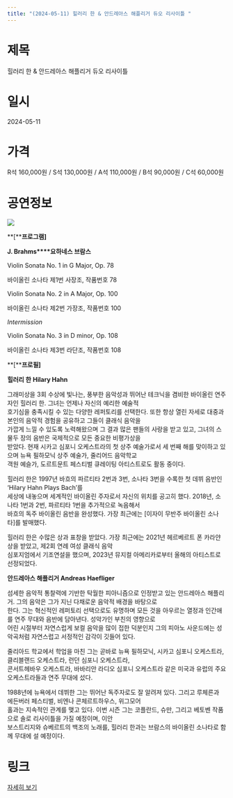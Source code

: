 ```yaml
---
title: "(2024-05-11) 힐러리 한 & 안드레아스 해플리거 듀오 리사이틀 "
---
```


# 제목
힐러리 한 & 안드레아스 해플리거 듀오 리사이틀 

# 일시
2024-05-11

# 가격
R석 160,000원 / S석 130,000원 / A석 110,000원 / B석 90,000원 / C석 60,000원

# 공연정보
![](https://center.sac.or.kr/SAC/File/RentConfirm/editor/1e67265f-57d8-4e79-9796-128239ba9d36)    
    
**[****프로그램]**  
  
**J. Brahms****요하네스 브람스**  
  
Violin Sonata No. 1 in G Major, Op. 78  
  
바이올린 소나타 제1번 사장조, 작품번호 78  
  
    
Violin Sonata No. 2 in A Major, Op. 100  
  
바이올린 소나타 제2번 가장조, 작품번호 100  
  
    
_Intermission_  
  
Violin Sonata No. 3 in D minor, Op. 108  
  
바이올린 소나타 제3번 라단조, 작품번호 108    
    
    
**[****프로필]**    
  
**힐러리 한** **Hilary Hahn**  
  
그래미상을 3회 수상에 빛나는, 풍부한 음악성과 뛰어난 테크닉을 겸비한 바이올린 연주자인 힐러리 한. 그녀는 언제나 자신의 예리한 예술적  
호기심을 충족시킬 수 있는 다양한 레퍼토리를 선택한다. 또한 항상 열린 자세로 대중과 본인의 음악적 경험을 공유하고 그들이 클래식 음악을  
가깝게 느낄 수 있도록 노력해왔으며 그 결과 많은 팬들의 사랑을 받고 있고, 그녀의 스물두 장의 음반은 국제적으로 모든 중요한 비평가상을  
받았다. 현재 시카고 심포니 오케스트라의 첫 상주 예술가로서 세 번째 해를 맞이하고 있으며 뉴욕 필하모닉 상주 예술가, 줄리어드 음악학교  
객원 예슬가, 도르트문트 페스티벌 큐레이팅 아티스트로도 활동 중이다.  
  
힐러리 한은 1997년 바흐의 파르티타 2번과 3번, 소나타 3번을 수록한 첫 데뷔 음반인 ‘Hilary Hahn Plays Bach’를  
세상에 내놓으며 세계적인 바이올린 주자로서 자신의 위치를 공고히 했다. 2018년, 소나타 1번과 2번, 파르티타 1번을 추가적으로 녹음해서  
바흐의 독주 바이올린 음반을 완성했다. 가장 최근에는 [이자이 무반주 바이올린 소나타]를 발매했다.  
  
힐러리 한은 수많은 상과 표창을 받았다. 가장 최근에는 2021년 헤르베르트 폰 카라얀 상을 받았고, 제2회 연례 여성 클래식 음악  
심포지엄에서 기조연설을 했으며, 2023년 뮤지컬 아메리카로부터 올해의 아티스트로 선정되었다.  
  
**안드레아스 해플리거 Andreas Haefliger**  
  
섬세한 음악적 통찰력에 기반한 탁월한 피아니즘으로 인정받고 있는 안드레아스 해플리거. 그의 음악은 그가 지닌 다채로운 음악적 배경을 바탕으로  
한다. 그는 혁신적인 레퍼토리 선택으로도 유명하며 모든 것을 아우르는 열정과 인간애를 연주 무대와 음반에 담아낸다. 성악가인 부친의 영향으로  
어린 시절부터 자연스럽게 보컬 음악을 많이 접한 덕분인지 그의 피아노 사운드에는 성악곡처럼 자연스럽고 서정적인 감각이 깃들어 있다.  
  
줄리아드 학교에서 학업을 마친 그는 곧바로 뉴욕 필하모닉, 시카고 심포니 오케스트라, 클리블랜드 오케스트라, 런던 심포니 오케스트라,  
콘서트헤바우 오케스트라, 바바리안 라디오 심포니 오케스트라 같은 미국과 유럽의 주요 오케스트라들과 연주 무대에 섰다.  
  
1988년에 뉴욕에서 데뷔한 그는 뛰어난 독주자로도 잘 알려져 있다. 그리고 루체른과 에든버러 페스티벌, 비엔나 콘체르트하우스, 위그모어  
홀과는 지속적인 관계를 맺고 있다. 이번 시즌 그는 코플란드, 슈만, 그리고 베토벤 작품으로 솔로 리사이틀을 가질 예정이며, 이안  
보스트리지와 슈베르트의 백조의 노래를, 힐러리 한과는 브람스의 바이올린 소나타로 함께 무대에 설 예정이다.  
  


# 링크
[자세히 보기](https://www.sac.or.kr/site/main/show/show_view?SN=62333 "https://www.sac.or.kr/site/main/show/show_view?SN=62333")
